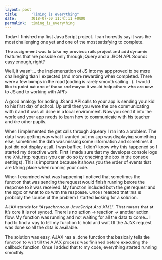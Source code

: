 ```yaml
---
layout: post
title:      "Timing is everything"
date:       2018-07-30 11:47:11 +0000
permalink:  timing_is_everything
---
```



Today I finished my first Java Script project. I can honestly say it was the most challenging one yet and one of the most satisfying to complete.

The assignment was to take my previous rails project and add dynamic features that are possible only through jQuery and a JSON API. Sounds easy enough, right?

Well, it wasn’t… the implementation of JS into my app proved to be more challenging than I expected (and more rewarding when completed. There were a few bumps in the road (coding is rarely smooth sailing…). I would like to point out one of those and maybe it would help others who are new to JS and to working with API’s

A good analogy for adding JS and API calls to your app is sending your kid to his first day of school. Up until then you were the one communicating with it and it was all done in a local environment. Now you send it into the world and your app needs to learn how to communicate with his teacher and the other pupils. 

When I implemented the get calls through Jqueary I ran into a problem. The data I was getting was what I wanted but my app was displaying something else, sometimes the data was missing some information and sometimes it just did not display at all. I was baffled. I didn’t know why this happened so I started my detective work. First I made sure that my developer console logs the XMLHttp request (you can do so by checking the box in the console settings). This is important because it shows you the order of events that are taking place when running your code. 

When I examined what was happening I noticed that sometimes the function that was sending the request would finish running before the response to it was received. My function included both the get request and the logic of what to do with the response. Once I realized that this is probably the source of the problem I started looking for a solution. 

AJAX stands for *“Asynchronous JavaScript And XML”*. That means that at it’s core it is not synced. There is no action -> reaction -> another action flow. My function was running and not waiting for all the data to come… I had to find a way to tell my function to hold and wait till the AJAX request was done so all the data is available.

The solution was easy. AJAX has a .done function that basically tells the function to wait till the AJAX process was finished before executing the callback function. Once I added that to my code, everything started running smoothly.

